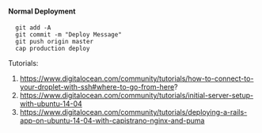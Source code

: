 #### Normal Deployment
```
  git add -A
  git commit -m "Deploy Message"
  git push origin master
  cap production deploy
```
Tutorials:

1) https://www.digitalocean.com/community/tutorials/how-to-connect-to-your-droplet-with-ssh#where-to-go-from-here?
2) https://www.digitalocean.com/community/tutorials/initial-server-setup-with-ubuntu-14-04
3) https://www.digitalocean.com/community/tutorials/deploying-a-rails-app-on-ubuntu-14-04-with-capistrano-nginx-and-puma
